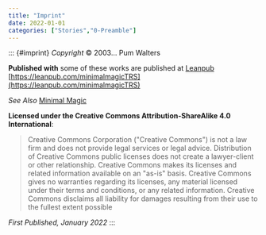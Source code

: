 ```yaml
---
title: "Imprint"
date: 2022-01-01
categories: ["Stories","0-Preamble"]
---
```

::: {#imprint}
*Copyright* © 2003... Pum Walters

**Published with** some of these works are published at [Leanpub](https://leanpub.com)
[https://leanpub.com/minimalmagicTRS](https://leanpub.com/minimalmagicTRS)

*See Also* [Minimal Magic](https://www.minimal-magic.online/)

**Licensed under the Creative Commons Attribution-ShareAlike 4.0 International**:

> Creative Commons Corporation ("Creative Commons") is not a law firm and does not provide legal services or legal advice. Distribution of Creative Commons public licenses does not create a lawyer-client or other relationship. Creative Commons makes its licenses and related information available on an "as-is" basis. Creative Commons gives no warranties regarding its licenses, any material licensed under their terms and conditions, or any related information. Creative Commons disclaims all liability for damages resulting from their use to the fullest extent possible

*First Published, January 2022*
:::
